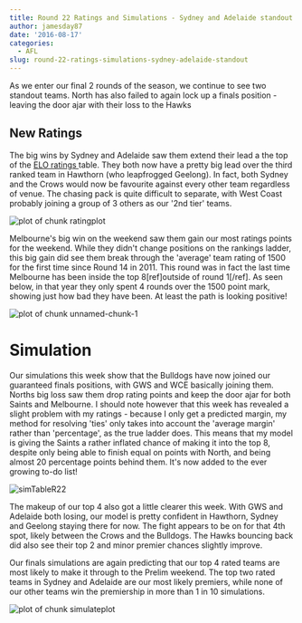 ```yaml
---
title: Round 22 Ratings and Simulations - Sydney and Adelaide standout
author: jamesday87
date: '2016-08-17'
categories:
  - AFL
slug: round-22-ratings-simulations-sydney-adelaide-standout
---
```


As we enter our final 2 rounds of the season, we continue to see two standout teams. North has also failed to again lock up a finals position - leaving the door ajar with their loss to the Hawks

<!-- more -->

## New Ratings

The big wins by Sydney and Adelaide saw them extend their lead a the top of the [ELO ratings ](http://plussixoneblog.com/2016/05/23/my-elo-rating-system-explained/)table. They both now have a pretty big lead over the third ranked team in Hawthorn (who leapfrogged Geelong). In fact, both Sydney and the Crows would now be favourite against every other team regardless of venue. The chasing pack is quite difficult to separate, with West Coast probably joining a group of 3 others as our '2nd tier' teams.

![plot of chunk ratingplot](http://plussixoneblog.com/wp-content/uploads/2016/08/ratingplot-1.png)

Melbourne's big win on the weekend saw them gain our most ratings points for the weekend. While they didn't change positions on the rankings ladder, this big gain did see them break through the 'average' team rating of 1500 for the first time since Round 14 in 2011. This round was in fact the last time Melbourne has been inside the top 8[ref]outside of round 1[/ref]. As seen below, in that year they only spent 4 rounds over the 1500 point mark, showing just how bad they have been. At least the path is looking positive!

![plot of chunk unnamed-chunk-1](http://plussixoneblog.com/wp-content/uploads/2016/08/unnamed-chunk-1-1-1.png)

# Simulation

Our simulations this week show that the Bulldogs have now joined our guaranteed finals positions, with GWS and WCE basically joining them. Norths big loss saw them drop rating points and keep the door ajar for both Saints and Melbourne. I should note however that this week has revealed a slight problem with my ratings - because I only get a predicted margin, my method for resolving 'ties' only takes into account the 'average margin' rather than 'percentage', as the true ladder does. This means that my model is giving the Saints a rather inflated chance of making it into the top 8, despite only being able to finish equal on points with North, and being almost 20 percentage points behind them. It's now added to the ever growing to-do list!

![simTableR22](http://plussixoneblog.com/wp-content/uploads/2016/08/simTableR22-1.png)

The makeup of our top 4 also got a little clearer this week. With GWS and Adelaide both losing, our model is pretty confident in Hawthorn, Sydney and Geelong staying there for now. The fight appears to be on for that 4th spot, likely between the Crows and the Bulldogs. The Hawks bouncing back did also see their top 2 and minor premier chances slightly improve.

Our finals simulations are again predicting that our top 4 rated teams are most likely to make it through to the Prelim weekend. The top two rated teams in Sydney and Adelaide are our most likely premiers, while none of our other teams win the premiership in more than 1 in 10 simulations. [
](http://plussixoneblog.com/wp-content/uploads/2016/08/simTableR22-1.png)

![plot of chunk simulateplot](http://plussixoneblog.com/wp-content/uploads/2016/08/simulateplot-1.png)
